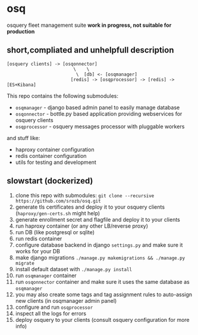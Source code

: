 # osq
osquery fleet management suite
**work in progress, not suitable for production**

## short,compliated and unhelpfull description

```
[osquery clients] -> [osqonnector]
                         \    \
                          \  [db] <- [osqmanager]
                        [redis] -> [osqprocessor] -> [redis] -> [ES+Kibana]
```

This repo contains the following submodules:
* `osqmanager` - django based admin panel to easily manage database
* `osqonnector` - bottle.py based application providing webservices for osquery clients
* `osqprocessor` - osquery messages processor with pluggable workers

and stuff like:
* haproxy container configuration
* redis container configuration
* utils for testing and development

## slowstart (dockerized)

1. clone this repo with submodules: `git clone --recursive https://github.com/srozb/osq.git`
2. generate tls certificates and deploy it to your osquery clients (`haproxy/gen-certs.sh` might help)
3. generate enrollment secret and flagfile and deploy it to your clients
4. run haproxy container (or any other LB/reverse proxy)
5. run DB (like postgresql or sqlite)
6. run redis container
7. configure database backend in django `settings.py` and make sure it works for your DB
8. make django migrations `./manage.py makemigrations && ./manage.py migrate`
9. install default dataset with `./manage.py install`
10. run `osqmanager` container
11. run `osqonnector` container and make sure it uses the same database as `osqmanager`
12. you may also create some tags and tag assignment rules to auto-assign new clients (in osqmanager admin panel)
13. configure and run `osqprocessor`
14. inspect all the logs for errors
15. deploy osquery to your clients (consult osquery configuration for more info)
